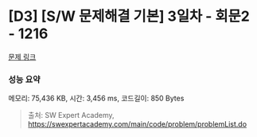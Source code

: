 # [D3] [S/W 문제해결 기본] 3일차 - 회문2 - 1216 

[문제 링크](https://swexpertacademy.com/main/code/problem/problemDetail.do?contestProbId=AV14Rq5aABUCFAYi) 

### 성능 요약

메모리: 75,436 KB, 시간: 3,456 ms, 코드길이: 850 Bytes



> 출처: SW Expert Academy, https://swexpertacademy.com/main/code/problem/problemList.do